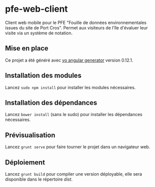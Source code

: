 # pfe-web-client

Client web mobile pour le PFE "Fouille de données environnementales issues du site de Port Cros". Permet aux visiteurs de l'île d'évaluer leur visite via un système de notation.

## Mise en place

Ce projet a été généré avec [yo angular generator](https://github.com/yeoman/generator-angular)
version 0.12.1.

## Installation des modules

Lancez `sudo npm install` pour installer les modules nécessaires.

## Installation des dépendances

Lancez `bower install` (sans le sudo) pour installer les dépendances nécessaires.

## Prévisualisation

Lancez `grunt serve` pour faire tourner le projet dans un navigateur web.

## Déploiement

Lancez `grunt build` pour compiler une version déployable, elle sera disponible dans le répertoire *dist*.
